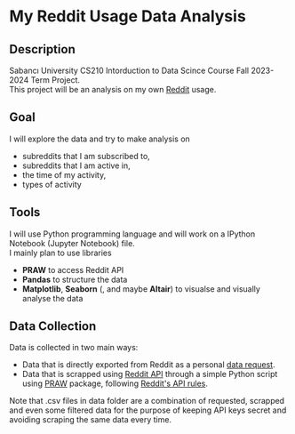 # My Reddit Usage Data Analysis

## Description  
Sabancı University CS210 Intorduction to Data Scince Course Fall 2023-2024 Term Project.  
This project will be an analysis on my own <a href="https://www.reddit.com/" target="_blank">Reddit</a> usage. 

## Goal  
I will explore the data and try to make analysis on
* subreddits that I am subscribed to,
* subreddits that I am active in,
* the time of my activity,
* types of activity

## Tools  
I will use Python programming language and will work on a IPython Notebook (Jupyter Notebook) file.  
I mainly plan to use libraries
* **PRAW** to access Reddit API
* **Pandas** to structure the data
* **Matplotlib**, **Seaborn** (, and maybe **Altair**) to visualse and visually analyse the data

## Data Collection  
Data is collected in two main ways:
* Data that is directly exported from Reddit as a personal <a href="https://www.reddit.com/settings/data-request" target="_blank">data request</a>.  
* Data that is scrapped using <a href="https://www.reddit.com/dev/api/">Reddit API</a> through a simple Python script using <a href="https://github.com/praw-dev/praw">PRAW</a> package, following <a href="https://github.com/reddit/reddit/wiki/API">Reddit's API rules</a>.  

Note that .csv files in <a href="/data/" style="text-decoration: none;">data</a> folder are a combination of requested, scrapped and even some filtered data for the purpose of keeping API keys secret and avoiding scraping the same data every time.
